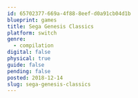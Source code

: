 ```yaml
---
id: 65702377-669a-4f88-8eef-d0a91cb04d1b
blueprint: games
title: Sega Genesis Classics
platform: switch
genre:
  - compilation
digital: false
physical: true
guide: false
pending: false
posted: 2018-12-14
slug: sega-genesis-classics
---
```

